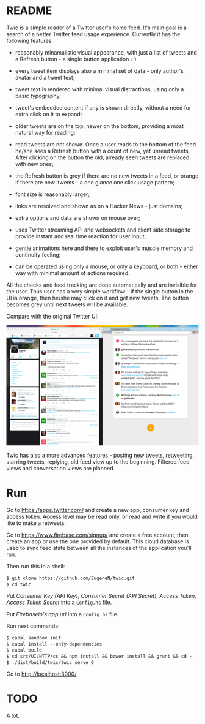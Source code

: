 # README #

Twic is a simple reader of a Twitter user's home feed. It's main goal is a search of a better Twitter feed usage experience. Currently it has the following features:

- reasonably minamalistic visual appearance, with just a list of tweets and a Refresh button - a single button application :-)

- every tweet item displays also a minimal set of data - only author's avatar and a tweet text;

- tweet text is rendered with minimal visual distractions, using only a basic typography;

- tweet's embedded content if any is shown directly, without a need for extra click on it to expand;

- older tweets are on the top, newer on the bottom, providing a most natural way for reading;

- read tweets are not shown. Once a user reads to the bottom of the feed he/she sees a Refresh button with a count of new, yet unread tweets. After clicking on the button the old, already seen tweets are replaced with new ones;

- the Refresh button is grey if there are no new tweets in a feed, or orange if there are new itwems - a one glance one click usage pattern;

- font size is reasonably larger;

- links are resolved and shown as on a Hacker News - just domains;

- extra options and data are shown on mouse over;

- uses Twitter streaming API and websockets and client side storage to provide instant and real time reaction for user input;

- gentle animations here and there to exploit user's muscle memory and continuity feeling;

- can be operated using only a mouse, or only a keyboard, or both - either way with minimal amount of actions required.  

All the checks and feed tracking are done automatically and are invisible for the user. Thus user has a very simple workflow - if the single button in the UI is orange, then he/she may click on it and get new tweets. The button becomes grey until next tweets will be available.

Compare with the original Twitter UI:

<img src="res/compare.png" style="width: 600px;"/>

Twic has also a more advanced features - posting new tweets, retweeting, starring tweets, replying, old feed view up to the beginning. Filtered feed views and conversation views are planned.  

# Run

Go to https://apps.twitter.com/ and create a new app, consumer key and access token. Access level may be read only, or read and write if you would like to make a retweets.

Go to https://www.firebase.com/signup/ and create a free account, then create an app or use the one provided by default. This cloud database is used to sync feed state between all the instances of the application you'll run.

Then run this in a shell:

```
$ git clone https://github.com/EugeneN/twic.git
$ cd twic
```
Put *Consumer Key (API Key)*, *Consumer Secret (API Secret)*, *Access Token*, *Access Token Secret* into a `Config.hs` file.

Put *Firebaseio's app url* into a `Config.hs` file.

Run next commands:

```
$ cabal sandbox init
$ cabal install --only-dependencies
$ cabal build
$ cd src/UI/HTTP/cs && npm install && bower install && grunt && cd -
$ ./dist/build/twic/twic serve 0
```
Go to [http://localhost:3000/](http://localhost:3000/)

# TODO

A lot.
